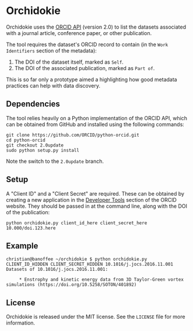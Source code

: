 # Orchidokie

Orchidokie uses the [ORCID API](https://orcid.org/organizations/integrators/API) (version 2.0) to list the datasets associated with a journal article, conference paper, or other publication.

The tool requires the dataset's ORCID record to contain (in the `Work Identifiers` section of the metadata):

1. The DOI of the dataset itself, marked as `Self`.
2. The DOI of the associated publication, marked as `Part of`.

This is so far only a prototype aimed a highlighting how good metadata practices can help with data discovery.

## Dependencies

The tool relies heavily on a Python implementation of the ORCID API, which can be obtained from GitHub and installed using the following commands:

```
git clone https://github.com/ORCID/python-orcid.git
cd python-orcid
git checkout 2.0update
sudo python setup.py install
```

Note the switch to the `2.0update` branch.

## Setup

A "Client ID" and a "Client Secret" are required. These can be obtained by creating a new application in the [Developer Tools](https://orcid.org/developer-tools) section of the ORCID website. They should be passed in at the command line, along with the DOI of the publication:

```
python orchidokie.py client_id_here client_secret_here 10.000/doi.123.here
```

## Example

```
christian@banoffee ~/orchidokie $ python orchidokie.py CLIENT_ID_HIDDEN CLIENT_SECRET_HIDDEN 10.1016/j.jocs.2016.11.001
Datasets of 10.1016/j.jocs.2016.11.001:

	 * Enstrophy and kinetic energy data from 3D Taylor-Green vortex simulations (https://doi.org/10.5258/SOTON/401892)
```

## License

Orchidokie is released under the MIT license. See the `LICENSE` file for more information.
